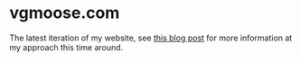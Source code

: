 # vgmoose.com
The latest iteration of my website, see [this blog post](http://vgmoose.com/blog/reinventing-the-wheel-2989095422/) for more information at my approach this time around.
